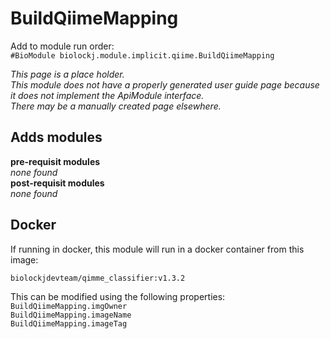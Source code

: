 # BuildQiimeMapping
Add to module run order:                    
`#BioModule biolockj.module.implicit.qiime.BuildQiimeMapping`

*This page is a place holder.*                   
*This module does not have a properly generated user guide page because it does not implement the ApiModule interface.*                   
*There may be a manually created page elsewhere.*

## Adds modules 
**pre-requisit modules**                    
*none found*                   
**post-requisit modules**                    
*none found*                   

## Docker 
If running in docker, this module will run in a docker container from this image:<br>
```
biolockjdevteam/qimme_classifier:v1.3.2
```
This can be modified using the following properties:<br>
`BuildQiimeMapping.imgOwner`<br>
`BuildQiimeMapping.imageName`<br>
`BuildQiimeMapping.imageTag`<br>


